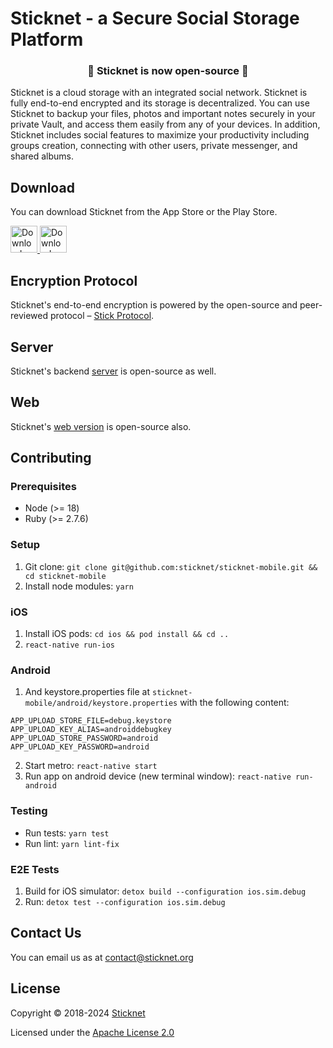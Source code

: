 # Sticknet - a Secure Social Storage Platform

<h3 align="center">🎉 Sticknet is now open-source 🎉</h3>

Sticknet is a cloud storage with an integrated social network. Sticknet is fully end-to-end encrypted and its storage is 
decentralized. You can use Sticknet to backup your files, photos and important notes
securely in your private Vault, and access them easily from any of your devices. In addition, Sticknet includes
social features to maximize your productivity including groups creation, connecting with other users, private messenger,
and shared albums.

## Download

You can download Sticknet from the App Store or the Play Store.

<a href="https://apps.apple.com/app/sticknet-encrypted-platform/id1576169188">
  <img alt="Download on App Store" src="https://user-images.githubusercontent.com/7317008/43209852-4ca39622-904b-11e8-8ce1-cdc3aee76ae9.png" height=43>
</a>
<a href="https://play.google.com/store/apps/details?id=com.stiiick">
  <img alt="Download on Google Play" src="https://play.google.com/intl/en_us/badges/images/badge_new.png" height=43>
</a>

## Encryption Protocol

Sticknet's end-to-end encryption is powered by the open-source and peer-reviewed
protocol – [Stick Protocol](https://github.com/sticknet/stick-protocol).

## Server

Sticknet's backend [server](https://github.com/sticknet/sticknet-engine) is open-source as well.

## Web

Sticknet's [web version](https://github.com/sticknet/sticknet-web) is open-source also.

## Contributing

### Prerequisites

- Node (>= 18)
- Ruby (>= 2.7.6)

### Setup

1. Git clone: `git clone git@github.com:sticknet/sticknet-mobile.git && cd sticknet-mobile`
2. Install node modules: `yarn`


### iOS

1. Install iOS pods: `cd ios && pod install && cd ..`
2. `react-native run-ios`

### Android

1. And keystore.properties file at `sticknet-mobile/android/keystore.properties` with the following content:
```
APP_UPLOAD_STORE_FILE=debug.keystore
APP_UPLOAD_KEY_ALIAS=androiddebugkey
APP_UPLOAD_STORE_PASSWORD=android
APP_UPLOAD_KEY_PASSWORD=android
```
2. Start metro: `react-native start`
3. Run app on android device (new terminal window): `react-native run-android`

### Testing

- Run tests: `yarn test`
- Run lint: `yarn lint-fix`

### E2E Tests

1. Build for iOS simulator: `detox build --configuration ios.sim.debug`
2. Run: `detox test --configuration ios.sim.debug`

## Contact Us

You can email us as at contact@sticknet.org

## License

Copyright © 2018-2024 <a href="https://www.sticknet.org">Sticknet</a>

Licensed under the [Apache License 2.0](http://www.apache.org/licenses/LICENSE-2.0)
